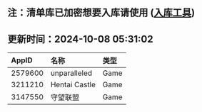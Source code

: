 ## 注：清单库已加密想要入库请使用 ([入库工具](https://github.com/BlankTMing/ManifestAutoUpdate/releases))

## 更新时间：2024-10-08 05:31:02
| AppID | 名称 | 类型  |
| :-------------------- | :----------------------------- | :----------- |
| 2579600 | unparalleled| Game |
| 3211210 | Hentai Castle| Game |
| 3147550 | 守望联盟| Game |
